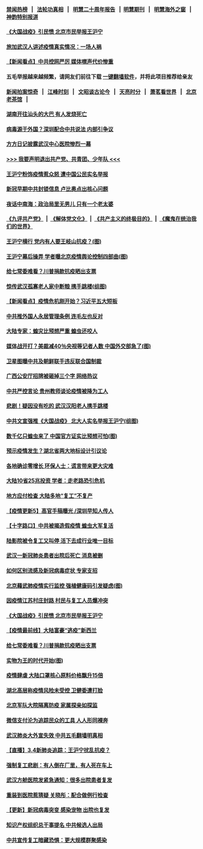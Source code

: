#### [禁闻热榜](热点新闻.md?=0)  &nbsp;&nbsp;|&nbsp;&nbsp; [法轮功真相](https://github.com/gfw-breaker/truth/blob/master/README.md?=0) &nbsp;&nbsp;|&nbsp;&nbsp; [明慧二十周年报告](https://github.com/gfw-breaker/mh-reports/blob/master/README.md?=0) &nbsp;&nbsp;|&nbsp;&nbsp;[明慧期刊](https://github.com/gfw-breaker/mh-qikan) &nbsp;&nbsp;|&nbsp;&nbsp; [明慧海外之窗](https://github.com/gfw-breaker/mh-news/blob/master/README.md?=0) &nbsp;&nbsp;|&nbsp;&nbsp; [神韵特别报道](https://github.com/gfw-breaker/mh-news/blob/master/shenyun.md?=0)
#### [ 《大国战疫》引民愤 北京市民举报王沪宁](https://github.com/gfw-breaker/banned-news/blob/master/pages/nf4514/n11913352.md)
#### [ 旅加武汉人讲述疫情真实情况：一场人祸](https://github.com/gfw-breaker/banned-news/blob/master/pages/nf4514/n11913264.md)
#### [ 【新闻看点】中共控网严厉 媒体噤声代价惨重](https://github.com/gfw-breaker/banned-news/blob/master/pages/nsc413/n11912589.md)
#### 五毛举报越来越频繁，请网友们前往下载 [一键翻墙软件](https://github.com/gfw-breaker/ssr-accounts)，并将此项目推荐给亲友
#### [新闻拍案惊奇](https://github.com/gfw-breaker/banned-news/blob/master/pages/link4.md) &nbsp;&nbsp;|&nbsp;&nbsp; [江峰时刻](https://github.com/gfw-breaker/banned-news/blob/master/pages/link4.md) &nbsp;&nbsp;|&nbsp;&nbsp; [文昭谈古论今](https://github.com/gfw-breaker/banned-news/blob/master/pages/link4.md) &nbsp;&nbsp;|&nbsp;&nbsp; [天亮时分](https://github.com/gfw-breaker/banned-news/blob/master/pages/link4.md) &nbsp;&nbsp;|&nbsp;&nbsp; [萧茗看世界](https://github.com/gfw-breaker/banned-news/blob/master/pages/link4.md) &nbsp;&nbsp;|&nbsp;&nbsp; [北京老茶馆](https://github.com/gfw-breaker/banned-news/blob/master/pages/link4.md) &nbsp;&nbsp;|&nbsp;&nbsp; 
#### [ 湖南开往汕头的大巴 有人发烧死亡](https://github.com/gfw-breaker/banned-news/blob/master/pages/nsc413/n11913450.md)
#### [ 病毒源于外国？深圳配合中共说法 内部引争议](https://github.com/gfw-breaker/banned-news/blob/master/pages/p1/925054.md)
#### [ 方方日记披露武汉中心医院惨烈一幕](https://github.com/gfw-breaker/banned-news/blob/master/pages/nsc413/n11912911.md)
#### [>>> 我要声明退出共产党、共青团、少年队 <<<](https://github.com/begood0513/goodnews/blob/master/quit/letter.md) 
#### [ 王沪宁粉饰疫情惹众怒 遭中国公民实名举报](https://github.com/gfw-breaker/banned-news/blob/master/pages/prog1138/a102791131.md)
#### [ 新冠早期中共封锁信息 卢比奥点出核心问题](https://github.com/gfw-breaker/banned-news/blob/master/pages/nf4514/n11912630.md)
#### [ 夜话中南海：政治局里无男儿 只有一个老太婆](https://github.com/gfw-breaker/banned-news/blob/master/pages/prog1138/a102791414.md)
#### [《九评共产党》](https://github.com/begood0513/9ping.md/blob/master/README.md) &nbsp;|&nbsp; [《解体党文化》](../../../../jtdwh.md/blob/master/README.md)  &nbsp;|&nbsp; [《共产主义的终极目的》](../../../../gczydzjmd.md/blob/master/README.md) &nbsp;|&nbsp; [《魔鬼在统治我们的世界》](../../../../mgztzwmdsj.md/blob/master/README.md) 
#### [ 王沪宁横行 党内有人要王岐山抗疫？(图)](https://github.com/gfw-breaker/banned-news/blob/master/pages/p2/925018.md)
#### [ 王沪宁幕后操弄 学者曝北京疫情舆论控制四部曲(图)](https://github.com/gfw-breaker/banned-news/blob/master/pages/p2/924999.md)
#### [ 给七常委难看？川普捐款抗疫晒出支票](https://github.com/gfw-breaker/banned-news/blob/master/pages/prog1138/a102791350.md)
#### [ 惊传武汉孤寡老人家中断粮 携手跳楼(组图)](https://github.com/gfw-breaker/banned-news/blob/master/pages/p1/925058.md)
#### [ 【新闻看点】疫情危机刚开始？习近平五大短板](https://github.com/gfw-breaker/banned-news/blob/master/pages/nsc413/n11915146.md)
#### [ 中共推外国人永居管理条例 连毛左也反对](https://github.com/gfw-breaker/banned-news/blob/master/pages/nsc413/n11913090.md)
#### [ 大陆专家：蝗灾比预想严重 蝗虫还咬人](https://github.com/gfw-breaker/banned-news/blob/master/pages/nsc413/n11912487.md)
#### [ 媒体战开打？美裁减40％央视等记者人数 中国外交部急了(图)](https://github.com/gfw-breaker/banned-news/blob/master/pages/p1/925019.md)
#### [ 卫星图曝中共及朝鲜联手违反联合国制裁](https://github.com/gfw-breaker/banned-news/blob/master/pages/nsc413/n11915406.md)
#### [ 广西公安厅招牌被砸掉三个字 网络热议](https://github.com/gfw-breaker/banned-news/blob/master/pages/nsc413/n11914943.md)
#### [ 中共严控言论 贵州教师谈论疫情被降为工人](https://github.com/gfw-breaker/banned-news/blob/master/pages/nf4514/n11911428.md)
#### [ 悲剧！疑因没有吃的 武汉汉阳老人携手跳楼](https://github.com/gfw-breaker/banned-news/blob/master/pages/nsc413/n11912579.md)
#### [ 中共文宣强推《大国战疫》 北大人实名举报王沪宁(组图)](https://github.com/gfw-breaker/banned-news/blob/master/pages/p1/925096.md)
#### [ 数千亿只蝗虫来了 中国官方证实比预想可怕(图)](https://github.com/gfw-breaker/banned-news/blob/master/pages/p1/925033.md)
#### [ 预示疫情发生？湖北省两大地标设计引议论](https://github.com/gfw-breaker/banned-news/blob/master/pages/nsc413/n11914017.md)
#### [ 各地确诊零增长 环保人士：谎言带来更大灾难](https://github.com/gfw-breaker/banned-news/blob/master/pages/nsc413/n11912514.md)
#### [ 大陆10省25兆投资 学者：走老路恐引危机](https://github.com/gfw-breaker/banned-news/blob/master/pages/nf4514/n11912861.md)
#### [ 地方应付检查 大陆多地“复工”不复产](https://github.com/gfw-breaker/banned-news/blob/master/pages/nf4514/n11912479.md)
#### [ 【疫情更新5】高官手稿曝光 /深圳早知人传人](https://github.com/gfw-breaker/banned-news/blob/master/pages/prog204/a102790269.md)
#### [ 【十字路口】中共被揭造假疫情 蝗虫大军复活](https://github.com/gfw-breaker/banned-news/blob/master/pages/nsc413/n11913397.md)
#### [ 陆影院被令复工又叫停 活下去成行业唯一目标](https://github.com/gfw-breaker/banned-news/blob/master/pages/nsc413/n11913007.md)
#### [ 武汉一新冠肺炎患者出院后死亡 消息被删](https://github.com/gfw-breaker/banned-news/blob/master/pages/nf4514/n11915512.md)
#### [ 如何区别流感及新冠病毒症状 专家支招](https://github.com/gfw-breaker/banned-news/blob/master/pages/nf4514/n11913170.md)
#### [ 北京藉武肺疫情实行监控 强植健康码引发疑虑(图)](https://github.com/gfw-breaker/banned-news/blob/master/pages/p1/925048.md)
#### [ 因疫情江苏村庄封路 村民与复工人员爆冲突](https://github.com/gfw-breaker/banned-news/blob/master/pages/nsc413/n11913885.md)
#### [ 《大国战疫》引民愤 北京市民举报王沪宁](https://github.com/gfw-breaker/banned-news/blob/master/pages/nsc413/n11913352.md)
#### [ 【疫情最前线】大陆富豪“逃疫”新西兰](https://github.com/gfw-breaker/banned-news/blob/master/pages/nsc413/n11913160.md)
#### [ 给七常委难看？川普捐款抗疫晒出支票](https://github.com/gfw-breaker/banned-news/blob/master/pages/prog204/a102791350.md)
#### [ 实物为王的时代开始(图)](https://github.com/gfw-breaker/banned-news/blob/master/pages/p5/925053.md)
#### [ 疫情肆虐 大陆口罩核心原料价格飘升15倍](https://github.com/gfw-breaker/banned-news/blob/master/pages/nsc413/n11913679.md)
#### [ 湖北高层称疫情风险未受控 卫健委遭打脸](https://github.com/gfw-breaker/banned-news/blob/master/pages/nsc413/n11913451.md)
#### [ 北京军队大院隔离防疫 家属探亲如探监](https://github.com/gfw-breaker/banned-news/blob/master/pages/nsc413/n11912774.md)
#### [ 微信支付沦为追踪民众的工具 人人形同裸奔](https://github.com/gfw-breaker/banned-news/blob/master/pages/nsc413/n11912341.md)
#### [ 武汉肺炎大外宣失效 中共五毛翻墙明真相](https://github.com/gfw-breaker/banned-news/blob/master/pages/nsc413/n11912096.md)
#### [ 【直播】3.4新肺炎追踪：王沪宁扰乱抗疫？](https://github.com/gfw-breaker/banned-news/blob/master/pages/nf4514/n11914571.md)
#### [ 强制复工悲剧：有人倒在厂里，有人死在车上](https://github.com/gfw-breaker/banned-news/blob/master/pages/prog204/a102791522.md)
#### [ 武汉方舱医院发紧急通知：很多出院患者复发](https://github.com/gfw-breaker/banned-news/blob/master/pages/nsc413/n11915322.md)
#### [ 重装到医院惹猜疑 关晓彤：配合做例行检查](https://github.com/gfw-breaker/banned-news/blob/master/pages/nsc413/n11912578.md)
#### [ 【更新】新冠病毒突变 感染宠物 出院也复发](https://github.com/gfw-breaker/banned-news/blob/master/pages/nsc413/n11890652.md)
#### [ 知识产权组织总干事提名 中共候选人出局](https://github.com/gfw-breaker/banned-news/blob/master/pages/nf4514/n11915273.md)
#### [ 中共宣传复工暗藏恐惧：更大规模群聚感染](https://github.com/gfw-breaker/banned-news/blob/master/pages/nf4514/n11915082.md)
